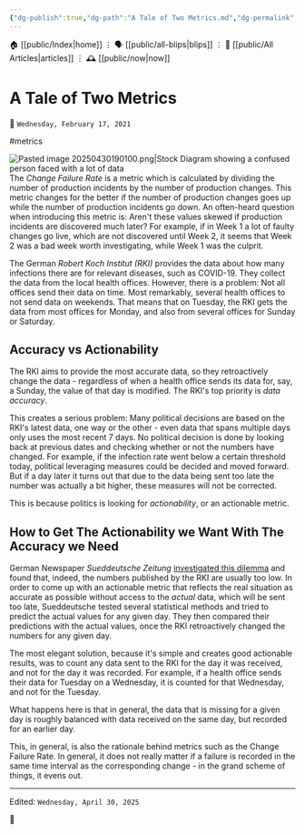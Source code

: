 ```yaml
---
{"dg-publish":true,"dg-path":"A Tale of Two Metrics.md","dg-permalink":"2021/02/17/two-metrics/","permalink":"/2021/02/17/two-metrics/","title":"A Tale of Two Metrics"}
---
```



<div class="transclusion internal-embed is-loaded"><div class="markdown-embed">




🏠 [[public/Index\|home]]  ⋮ 🗣️ [[public/all-blips\|blips]] ⋮  📝 [[public/All Articles\|articles]]  ⋮ 🕰️ [[public/now\|now]]


</div></div>


# A Tale of Two Metrics
<p><span>📆 <code>Wednesday, February 17, 2021</code></span></p>
#metrics

![Pasted image 20250430190100.png|Stock Diagram showing a confused person faced with a lot of data](/img/user/attachments/Pasted%20image%2020250430190100.png)
The _Change Failure Rate_ is a metric which is calculated by dividing the number of production incidents by the number of production changes. This metric changes for the better if the number of production changes goes up while the number of production incidents go down. An often-heard question when introducing this metric is: Aren't these values skewed if production incidents are discovered much later? For example, if in Week 1 a lot of faulty changes go live, which are not discovered until Week 2, it seems that Week 2 was a bad week worth investigating, while Week 1 was the culprit.

The German _Robert Koch Institut (RKI)_ provides the data about how many infections there are for relevant diseases, such as COVID-19. They collect the data from the local health offices. However, there is a problem: Not all offices send their data on time. Most remarkably, several health offices to not send data on weekends. That means that on Tuesday, the RKI gets the data from most offices for Monday, and also from several offices for Sunday or Saturday.

## Accuracy vs Actionability

The RKI aims to provide the most accurate data, so they retroactively change the data - regardless of when a health office sends its data for, say, a Sunday, the value of that day is modified. The RKI's top priority is _data accuracy_.

This creates a serious problem: Many political decisions are based on the RKI's latest data, one way or the other - even data that spans multiple days only uses the most recent 7 days. No political decision is done by looking back at previous dates and checking whether or not the numbers have changed. For example, if the infection rate went below a certain threshold today, political leveraging measures could be decided and moved forward. But if a day later it turns out that due to the data being sent too late the number was actually a bit higher, these measures will not be corrected.

This is because politics is looking for _actionability_, or an actionable metric.

## How to Get The Actionability we Want With The Accuracy we Need
German Newspaper _Sueddeutsche Zeitung_ [investigated this dilemma](https://www.sueddeutsche.de/gesundheit/coronavirus-inzidenz-rki-fallzahlen-1.5154797) and found that, indeed, the numbers published by the RKI are usually too low. In order to come up with an actionable metric that reflects the real situation as accurate as possible without access to the _actual_ data, which will be sent too late, Sueddeutsche tested several statistical methods and tried to predict the actual values for any given day. They then compared their predictions with the actual values, once the RKI retroactively changed the numbers for any given day.

The most elegant solution, because it's simple and creates good actionable results, was to count any data sent to the RKI for the day it was received, and not for the day it was recorded. For example, if a health office sends their data for Tuesday on a Wednesday, it is counted for that Wednesday, and not for the Tuesday.

What happens here is that in general, the data that is missing for a given day is roughly balanced with data received on the same day, but recorded for an earlier day.

This, in general, is also the rationale behind metrics such as the Change Failure Rate. In general, it does not really matter if a failure is recorded in the same time interval as the corresponding change - in the grand scheme of things, it evens out.

- - -
   <p><span>Edited: <code>Wednesday, April 30, 2025</code></span></p>

👾
